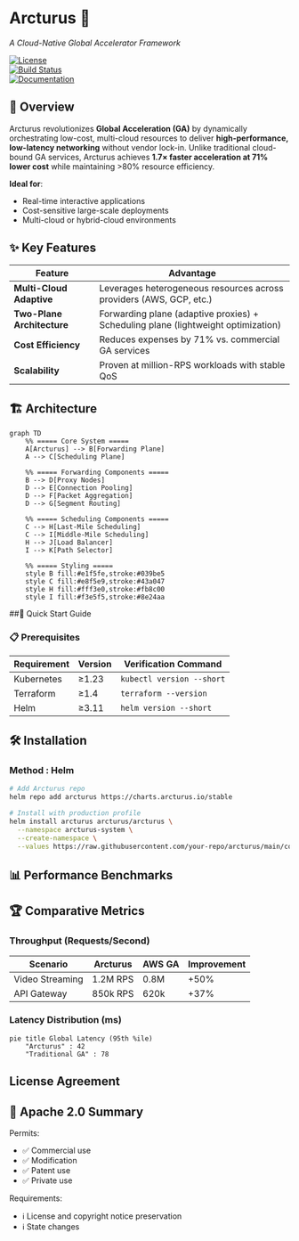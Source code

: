 # Arcturus 🌌  
*A Cloud-Native Global Accelerator Framework*  

[![License](https://img.shields.io/badge/License-Apache_2.0-blue.svg)](LICENSE)  
[![Build Status](https://img.shields.io/github/actions/workflow/status/your-repo/arcturus/ci.yml?branch=main)](https://github.com/your-repo/arcturus/actions)  
[![Documentation](https://img.shields.io/badge/docs-latest-brightgreen)](docs/)  

## 📌 Overview  
Arcturus revolutionizes **Global Acceleration (GA)** by dynamically orchestrating low-cost, multi-cloud resources to deliver **high-performance, low-latency networking** without vendor lock-in. Unlike traditional cloud-bound GA services, Arcturus achieves **1.7× faster acceleration at 71% lower cost** while maintaining >80% resource efficiency.  

**Ideal for**:  
- Real-time interactive applications  
- Cost-sensitive large-scale deployments  
- Multi-cloud or hybrid-cloud environments  

## ✨ Key Features  
| **Feature**               | **Advantage**                                                                 |
|---------------------------|-------------------------------------------------------------------------------|
| **Multi-Cloud Adaptive**  | Leverages heterogeneous resources across providers (AWS, GCP, etc.)    |
| **Two-Plane Architecture**| Forwarding plane (adaptive proxies) + Scheduling plane (lightweight optimization) |
| **Cost Efficiency**       | Reduces expenses by 71% vs. commercial GA services                            |
| **Scalability**          | Proven at million-RPS workloads with stable QoS                              |

## 🏗️ Architecture  
```mermaid
graph TD
    %% ===== Core System =====
    A[Arcturus] --> B[Forwarding Plane]
    A --> C[Scheduling Plane]
    
    %% ===== Forwarding Components =====
    B --> D[Proxy Nodes]
    D --> E[Connection Pooling]
    D --> F[Packet Aggregation]
    D --> G[Segment Routing]
    
    %% ===== Scheduling Components =====
    C --> H[Last-Mile Scheduling]
    C --> I[Middle-Mile Scheduling]
    H --> J[Load Balancer]
    I --> K[Path Selector]
    
    %% ===== Styling =====
    style B fill:#e1f5fe,stroke:#039be5
    style C fill:#e8f5e9,stroke:#43a047
    style H fill:#fff3e0,stroke:#fb8c00
    style I fill:#f3e5f5,stroke:#8e24aa
```
##🚀 Quick Start Guide

### 📋 Prerequisites
| Requirement       | Version  | Verification Command       |
|-------------------|----------|----------------------------|
| Kubernetes        | ≥1.23    | `kubectl version --short`  |
| Terraform         | ≥1.4     | `terraform --version`       |
| Helm              | ≥3.11    | `helm version --short`      |

## 🛠️ Installation
### Method : Helm 
```bash
# Add Arcturus repo
helm repo add arcturus https://charts.arcturus.io/stable

# Install with production profile
helm install arcturus arcturus/arcturus \
  --namespace arcturus-system \
  --create-namespace \
  --values https://raw.githubusercontent.com/your-repo/arcturus/main/config/production.yaml
```

## 📊 Performance Benchmarks

## 🏆 Comparative Metrics
### Throughput (Requests/Second)
| Scenario          | Arcturus | AWS GA | Improvement |
|-------------------|----------|--------|-------------|
| Video Streaming   | 1.2M RPS | 0.8M   | +50%        |
| API Gateway       | 850k RPS | 620k   | +37%        |

### Latency Distribution (ms)
```mermaid
pie title Global Latency (95th %ile)
    "Arcturus" : 42
    "Traditional GA" : 78
```

## License Agreement

## 📑 Apache 2.0 Summary
Permits:
- ✅ Commercial use  
- ✅ Modification  
- ✅ Patent use  
- ✅ Private use  

Requirements:
- ℹ️ License and copyright notice preservation  
- ℹ️ State changes  

